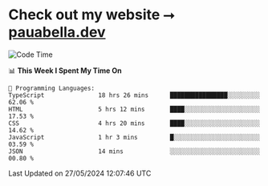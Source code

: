 # Check out my website ⭢ [pauabella.dev](https://pauabella.dev)

<!--START_SECTION:waka-->
![Code Time](http://img.shields.io/badge/Code%20Time-3%2C383%20hrs%2057%20mins-blue)

📊 **This Week I Spent My Time On** 

```text
💬 Programming Languages: 
TypeScript               18 hrs 26 mins      ████████████████░░░░░░░░░   62.06 % 
HTML                     5 hrs 12 mins       ████░░░░░░░░░░░░░░░░░░░░░   17.53 % 
CSS                      4 hrs 20 mins       ████░░░░░░░░░░░░░░░░░░░░░   14.62 % 
JavaScript               1 hr 3 mins         █░░░░░░░░░░░░░░░░░░░░░░░░   03.59 % 
JSON                     14 mins             ░░░░░░░░░░░░░░░░░░░░░░░░░   00.80 % 
```


 Last Updated on 27/05/2024 12:07:46 UTC
<!--END_SECTION:waka-->
